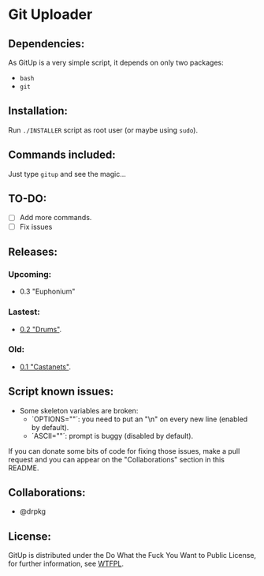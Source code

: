 # Git Uploader

## Dependencies:

As GitUp is a very simple script, it depends on only two packages:

- `bash`
- `git`

## Installation:

Run `./INSTALLER` script as root user (or maybe using `sudo`).

## Commands included:

Just type `gitup` and see the magic...

## TO-DO:

- [ ] Add more commands.
- [ ] Fix issues

## Releases:

### Upcoming:

- 0.3 "Euphonium"

### Lastest:

- [0.2 "Drums"](https://github.com/feskyde/gitup/releases/tag/v0.2).

### Old:

- [0.1 "Castanets"](https://github.com/feskyde/gitup/releases/tag/v0.1).

## Script known issues:

- Some skeleton variables are broken:
  - ´OPTIONS=""´: you need to put an "\n" on every new line (enabled by default).
  - ´ASCII=""´: prompt is buggy (disabled by default).

If you can donate some bits of code for fixing those issues, make a pull request and you can appear on the "Collaborations" section in this README.

## Collaborations:

- @drpkg

## License:

GitUp is distributed under the Do What the Fuck You Want to Public License, for further information, see [WTFPL](http://www.wtfpl.net/).
